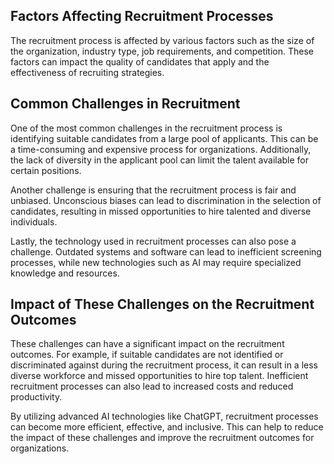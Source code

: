 
Factors Affecting Recruitment Processes
---------------------------------------

The recruitment process is affected by various factors such as the size of the organization, industry type, job requirements, and competition. These factors can impact the quality of candidates that apply and the effectiveness of recruiting strategies.

Common Challenges in Recruitment
--------------------------------

One of the most common challenges in the recruitment process is identifying suitable candidates from a large pool of applicants. This can be a time-consuming and expensive process for organizations. Additionally, the lack of diversity in the applicant pool can limit the talent available for certain positions.

Another challenge is ensuring that the recruitment process is fair and unbiased. Unconscious biases can lead to discrimination in the selection of candidates, resulting in missed opportunities to hire talented and diverse individuals.

Lastly, the technology used in recruitment processes can also pose a challenge. Outdated systems and software can lead to inefficient screening processes, while new technologies such as AI may require specialized knowledge and resources.

Impact of These Challenges on the Recruitment Outcomes
------------------------------------------------------

These challenges can have a significant impact on the recruitment outcomes. For example, if suitable candidates are not identified or discriminated against during the recruitment process, it can result in a less diverse workforce and missed opportunities to hire top talent. Inefficient recruitment processes can also lead to increased costs and reduced productivity.

By utilizing advanced AI technologies like ChatGPT, recruitment processes can become more efficient, effective, and inclusive. This can help to reduce the impact of these challenges and improve the recruitment outcomes for organizations.
